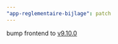 ```yaml
---
"app-reglementaire-bijlage": patch
---
```


bump frontend to [v9.10.0](https://github.com/lblod/frontend-reglementaire-bijlage/releases/tag/v9.10.0)
